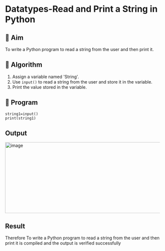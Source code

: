 # Datatypes-Read and Print a String in Python

## 🎯 Aim
To write a Python program to read a string from the user and then print it.

## 🧠 Algorithm
1. Assign a variable named 'String'.
2. Use `input()` to read a string from the user and store it in the variable.
3. Print the value stored in the variable.

## 🧾 Program
```
string1=input()
print(string1)

```

## Output
<img width="1057" height="231" alt="image" src="https://github.com/user-attachments/assets/b98270b1-30bd-44ca-b165-f5c2cd930580" />


## Result
Therefore To write a Python program to read a string from the user and then print it is compiled and the output is verified successfully
